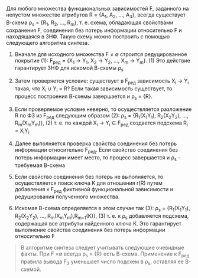 Для любого множества функциональных зависимостей F, заданного на непустом множестве атрибутов R = {A<sub>1</sub>, A<sub>2</sub>, ..., A<sub>3</sub>}, 
всегда существует В-схема 	&#961;<sub>s</sub> = {R<sub>1</sub>, R<sub>2</sub>, ..., R<sub>m</sub>}, т. е. схема, обладающая свойствами сохранения F, 
соединения без потерь информации относительно F и находящаяся в 3НФ. Такую схему можно построить с помощью следующего алгоритма синтеза.

1. Вначале для исходного множества F ≠ &empty; строится редуцированное
покрытие (1):
F<sub>ред</sub> = {X<sub>1</sub> → Y<sub>1</sub>, X<sub>2</sub> → Y<sub>2</sub>, ..., X<sub>m</sub> → Y<sub>m</sub>}. 		(1)
 Это действие гарантирует 3НФ для искомой В-схемы &#961;<sub>s</sub>
 
2. Затем проверяется условие: существует в F<sub>ред</sub> зависимость X<sub>i</sub> → Y<sub>i</sub> такая, что X<sub>i</sub> &cup; Y<sub>i</sub> = R? 
Если такая зависимость существует, то процесс построения В-схемы завершается и &#961;<sub>s</sub> = {R}.
3.  Если проверяемое условие неверно, то осуществляется разложение R по ФЗ из F<sub>ред</sub> следующим образом (2): 
&#961;<sub>s</sub> = {R<sub>1</sub>(X<sub>1</sub>Y<sub>1</sub>), R<sub>2</sub>(X<sub>2</sub>Y<sub>2</sub>), ..., R<sub>m</sub>(X<sub>m</sub>Y<sub>m</sub>)}, (2)
т. е. по каждой X<sub>i</sub> → Y<sub>i</sub> &isin; F<sub>ред</sub> создается подсхема R<sub>i</sub> = X<sub>i</sub>Y<sub>i</sub>
4. Далее выполняется проверка свойства соединения без потерь информации относительно  F<sub>ред</sub>. Если свойство соединения
без потерь информации имеет место, то процесс завершается и &#961;<sub>s</sub> - требуемая В-схема
5. Если свойство соединения без потерь не выполняется, то осуществляется поиск ключа K для отношения r(R) путем добавления к  F<sub>ред</sub> фиктивной 
функциональной зависимости и редуцирования полученного множества.
6.  Искомая В-схема определяется в этом случае так (3):
&#961;<sub>s</sub> = {R<sub>1</sub>(X<sub>1</sub>Y<sub>1</sub>), R<sub>2</sub>(X<sub>2</sub>Y<sub>2</sub>), ..., R<sub>m</sub>(X<sub>m</sub>Y<sub>m</sub>),R<sub>m+1</sub>(K)}, (3)
т. е. к &#961;<sub>s</sub> добавляется подсхема, содержащая все атрибуты найденного ключа K. Это гарантирует выполнение свойства соединения без потерь информации относительно F 

>В алгоритме синтеза следует учитывать следующие очевидные факты. При F =&empty;  всегда &#961;<sub>s</sub> = {R} есть В-схема. 
Применение к  F<sub>ред</sub> правила вывода F<sub>3</sub> уменьшает число подсхем в &#961;<sub>s</sub>, оставляя ее В-схемой.
